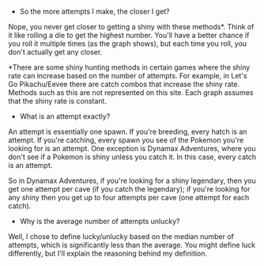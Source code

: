 - So the more attempts I make, the closer I get?

Nope, you never get closer to getting a shiny with these methods*. Think of it like rolling a die to get the highest number. You'll have a better chance if you roll it multiple times (as the graph shows), but each time you roll, you don't actually get any closer.

*There are some shiny hunting methods in certain games where the shiny rate can increase based on the number of attempts. For example, in Let's Go Pikachu/Eevee there are catch combos that increase the shiny rate. Methods such as this are not represented on this site. Each graph assumes that the shiny rate is constant.

- What is an attempt exactly?

An attempt is essentially one spawn. If you're breeding, every hatch is an attempt. If you're catching, every spawn you see of the Pokemon you're looking for is an attempt. One exception is Dynamax Adventures, where you don't see if a Pokemon is shiny unless you catch it. In this case, every catch is an attempt.

So in Dynamax Adventures, if you're looking for a shiny legendary, then you get one attempt per cave (if you catch the legendary); if you're looking for any shiny then you get up to four attempts per cave (one attempt for each catch).

- Why is the average number of attempts unlucky?

Well, I chose to define lucky/unlucky based on the median number of attempts, which is significantly less than the average. You might define luck differently, but I'll explain the reasoning behind my definition.